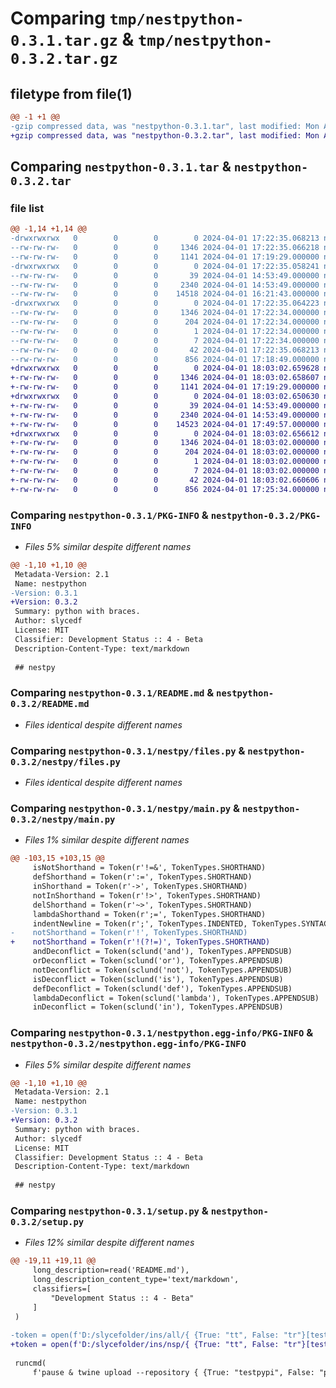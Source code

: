 # Comparing `tmp/nestpython-0.3.1.tar.gz` & `tmp/nestpython-0.3.2.tar.gz`

## filetype from file(1)

```diff
@@ -1 +1 @@
-gzip compressed data, was "nestpython-0.3.1.tar", last modified: Mon Apr  1 17:22:35 2024, max compression
+gzip compressed data, was "nestpython-0.3.2.tar", last modified: Mon Apr  1 18:03:02 2024, max compression
```

## Comparing `nestpython-0.3.1.tar` & `nestpython-0.3.2.tar`

### file list

```diff
@@ -1,14 +1,14 @@
-drwxrwxrwx   0        0        0        0 2024-04-01 17:22:35.068213 nestpython-0.3.1/
--rw-rw-rw-   0        0        0     1346 2024-04-01 17:22:35.066218 nestpython-0.3.1/PKG-INFO
--rw-rw-rw-   0        0        0     1141 2024-04-01 17:19:29.000000 nestpython-0.3.1/README.md
-drwxrwxrwx   0        0        0        0 2024-04-01 17:22:35.058241 nestpython-0.3.1/nestpy/
--rw-rw-rw-   0        0        0       39 2024-04-01 14:53:49.000000 nestpython-0.3.1/nestpy/__init__.py
--rw-rw-rw-   0        0        0     2340 2024-04-01 14:53:49.000000 nestpython-0.3.1/nestpy/files.py
--rw-rw-rw-   0        0        0    14518 2024-04-01 16:21:43.000000 nestpython-0.3.1/nestpy/main.py
-drwxrwxrwx   0        0        0        0 2024-04-01 17:22:35.064223 nestpython-0.3.1/nestpython.egg-info/
--rw-rw-rw-   0        0        0     1346 2024-04-01 17:22:34.000000 nestpython-0.3.1/nestpython.egg-info/PKG-INFO
--rw-rw-rw-   0        0        0      204 2024-04-01 17:22:34.000000 nestpython-0.3.1/nestpython.egg-info/SOURCES.txt
--rw-rw-rw-   0        0        0        1 2024-04-01 17:22:34.000000 nestpython-0.3.1/nestpython.egg-info/dependency_links.txt
--rw-rw-rw-   0        0        0        7 2024-04-01 17:22:34.000000 nestpython-0.3.1/nestpython.egg-info/top_level.txt
--rw-rw-rw-   0        0        0       42 2024-04-01 17:22:35.068213 nestpython-0.3.1/setup.cfg
--rw-rw-rw-   0        0        0      856 2024-04-01 17:18:49.000000 nestpython-0.3.1/setup.py
+drwxrwxrwx   0        0        0        0 2024-04-01 18:03:02.659628 nestpython-0.3.2/
+-rw-rw-rw-   0        0        0     1346 2024-04-01 18:03:02.658607 nestpython-0.3.2/PKG-INFO
+-rw-rw-rw-   0        0        0     1141 2024-04-01 17:19:29.000000 nestpython-0.3.2/README.md
+drwxrwxrwx   0        0        0        0 2024-04-01 18:03:02.650630 nestpython-0.3.2/nestpy/
+-rw-rw-rw-   0        0        0       39 2024-04-01 14:53:49.000000 nestpython-0.3.2/nestpy/__init__.py
+-rw-rw-rw-   0        0        0     2340 2024-04-01 14:53:49.000000 nestpython-0.3.2/nestpy/files.py
+-rw-rw-rw-   0        0        0    14523 2024-04-01 17:49:57.000000 nestpython-0.3.2/nestpy/main.py
+drwxrwxrwx   0        0        0        0 2024-04-01 18:03:02.656612 nestpython-0.3.2/nestpython.egg-info/
+-rw-rw-rw-   0        0        0     1346 2024-04-01 18:03:02.000000 nestpython-0.3.2/nestpython.egg-info/PKG-INFO
+-rw-rw-rw-   0        0        0      204 2024-04-01 18:03:02.000000 nestpython-0.3.2/nestpython.egg-info/SOURCES.txt
+-rw-rw-rw-   0        0        0        1 2024-04-01 18:03:02.000000 nestpython-0.3.2/nestpython.egg-info/dependency_links.txt
+-rw-rw-rw-   0        0        0        7 2024-04-01 18:03:02.000000 nestpython-0.3.2/nestpython.egg-info/top_level.txt
+-rw-rw-rw-   0        0        0       42 2024-04-01 18:03:02.660606 nestpython-0.3.2/setup.cfg
+-rw-rw-rw-   0        0        0      856 2024-04-01 17:25:34.000000 nestpython-0.3.2/setup.py
```

### Comparing `nestpython-0.3.1/PKG-INFO` & `nestpython-0.3.2/PKG-INFO`

 * *Files 5% similar despite different names*

```diff
@@ -1,10 +1,10 @@
 Metadata-Version: 2.1
 Name: nestpython
-Version: 0.3.1
+Version: 0.3.2
 Summary: python with braces.
 Author: slycedf
 License: MIT
 Classifier: Development Status :: 4 - Beta
 Description-Content-Type: text/markdown
 
 ## nestpy
```

### Comparing `nestpython-0.3.1/README.md` & `nestpython-0.3.2/README.md`

 * *Files identical despite different names*

### Comparing `nestpython-0.3.1/nestpy/files.py` & `nestpython-0.3.2/nestpy/files.py`

 * *Files identical despite different names*

### Comparing `nestpython-0.3.1/nestpy/main.py` & `nestpython-0.3.2/nestpy/main.py`

 * *Files 1% similar despite different names*

```diff
@@ -103,15 +103,15 @@
     isNotShorthand = Token(r'!=&', TokenTypes.SHORTHAND)
     defShorthand = Token(r':=', TokenTypes.SHORTHAND)
     inShorthand = Token(r'->', TokenTypes.SHORTHAND)
     notInShorthand = Token(r'!>', TokenTypes.SHORTHAND)
     delShorthand = Token(r'~>', TokenTypes.SHORTHAND)
     lambdaShorthand = Token(r';=', TokenTypes.SHORTHAND)
     indentNewline = Token(r';', TokenTypes.INDENTED, TokenTypes.SYNTACTICAL)
-    notShorthand = Token(r'!', TokenTypes.SHORTHAND)
+    notShorthand = Token(r'!(?!=)', TokenTypes.SHORTHAND)
     andDeconflict = Token(sclund('and'), TokenTypes.APPENDSUB)
     orDeconflict = Token(sclund('or'), TokenTypes.APPENDSUB)
     notDeconflict = Token(sclund('not'), TokenTypes.APPENDSUB)
     isDeconflict = Token(sclund('is'), TokenTypes.APPENDSUB)
     defDeconflict = Token(sclund('def'), TokenTypes.APPENDSUB)
     lambdaDeconflict = Token(sclund('lambda'), TokenTypes.APPENDSUB)
     inDeconflict = Token(sclund('in'), TokenTypes.APPENDSUB)
```

### Comparing `nestpython-0.3.1/nestpython.egg-info/PKG-INFO` & `nestpython-0.3.2/nestpython.egg-info/PKG-INFO`

 * *Files 5% similar despite different names*

```diff
@@ -1,10 +1,10 @@
 Metadata-Version: 2.1
 Name: nestpython
-Version: 0.3.1
+Version: 0.3.2
 Summary: python with braces.
 Author: slycedf
 License: MIT
 Classifier: Development Status :: 4 - Beta
 Description-Content-Type: text/markdown
 
 ## nestpy
```

### Comparing `nestpython-0.3.1/setup.py` & `nestpython-0.3.2/setup.py`

 * *Files 12% similar despite different names*

```diff
@@ -19,11 +19,11 @@
     long_description=read('README.md'),
     long_description_content_type='text/markdown',
     classifiers=[
         "Development Status :: 4 - Beta"
     ]
 )
 
-token = open(f'D:/slycefolder/ins/all/{ {True: "tt", False: "tr"}[test]}', 'r').read()
+token = open(f'D:/slycefolder/ins/nsp/{ {True: "tt", False: "tr"}[test]}', 'r').read()
 
 runcmd(
     f'pause & twine upload --repository { {True: "testpypi", False: "pypi"}[test]} dist/*{version}* -u __token__ -p {token} --verbose')
```

